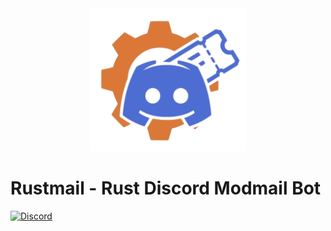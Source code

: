 [discord-shield]: https://img.shields.io/discord/1407300551686885418?color=5865F2&logo=discord&logoColor=white
[discord-invite]: https://discord.gg/9Bzma6SwtW

<div align="center">
<img src="https://github.com/Akinator31/rustmail/blob/main/docs/static/logo.svg?raw=true" width="250" alt="Rustmail Logo">
</div>

# Rustmail - Rust Discord Modmail Bot

[![Discord][discord-shield]][discord-invite
]